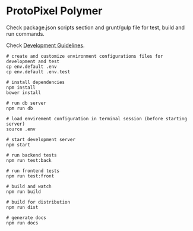 ProtoPixel Polymer
==================

Check package.json scripts section and grunt/gulp file for test, build and run commands.

Check [Development Guidelines](./DEVELOPMENT.md).

```
# create and customize environment configurations files for development and test
cp env.default .env
cp env.default .env.test

# install dependencies
npm install
bower install

# run db server
npm run db

# load envirement configuration in terminal session (before starting server)
source .env

# start development server
npm start

# run backend tests
npm run test:back

# run frontend tests
npm run test:front

# build and watch
npm run build

# build for distribution
npm run dist

# generate docs
npm run docs


```
